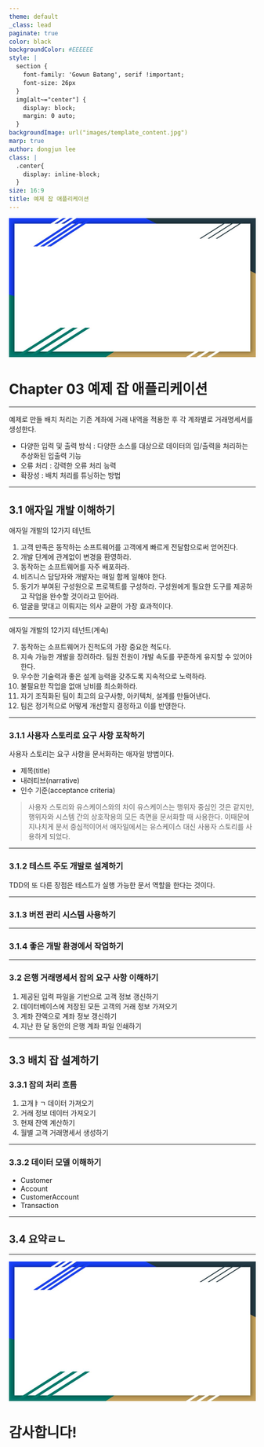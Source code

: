 ```yaml
---
theme: default
_class: lead
paginate: true
color: black
backgroundColor: #EEEEEE
style: |
  section {
    font-family: 'Gowun Batang', serif !important;
    font-size: 26px
  }
  img[alt~="center"] {
    display: block;
    margin: 0 auto;
  }
backgroundImage: url("images/template_content.jpg")
marp: true
author: dongjun lee
class: |
  .center{
    display: inline-block;
  }
size: 16:9
title: 예제 잡 애플리케이션
---
```


![bg](images/template_title.jpg)

# Chapter 03 예제 잡 애플리케이션

---

예제로 만들 배치 처리는 기존 계좌에 거래 내역을 적용한 후 각 계좌별로 거래명세서를 생성한다.

- 다양한 입력 및 출력 방식 : 다양한 소스를 대상으로 데이터의 입/출력을 처리하는 추상화된 입출력 기능
- 오류 처리 : 강력한 오류 처리 능력
- 확장성 : 배치 처리를 튜닝하는 방법

---

## 3.1 애자일 개발 이해하기

애자일 개발의 12가지 테넌트

1. 고객 만족은 동작하는 소프트웨어를 고객에게 빠르게 전달함으로써 얻어진다.
2. 개발 단계에 관계없이 변경을 환영하라.
3. 동작하는 소프트웨어를 자주 배포하라.
4. 비즈니스 담당자와 개발자는 매일 함께 일해야 한다.
5. 동기가 부여된 구성원으로 프로젝트를 구성하라. 구성원에게 필요한 도구를 제공하고 작업을 완수할 것이라고 믿어라.
6. 얼굴을 맞대고 이뤄지는 의사 교환이 가장 효과적이다.

---

애자일 개발의 12가지 테넌트(계속)

7. 동작하는 소프트웨어가 진척도의 가장 중요한 척도다.
8. 지속 가능한 개발을 장려하라. 팀원 전원이 개발 속도를 꾸준하게 유지할 수 있어야 한다.
9. 우수한 기술력과 좋은 설계 능력을 갖추도록 지속적으로 노력하라.
10. 불필요한 작업을 없애 낭비를 최소화하라.
11. 자기 조직화된 팀이 최고의 요구사항, 아키텍처, 설계를 만들어낸다.
12. 팀은 정기적으로 어떻게 개선할지 결정하고 이를 반영한다.

---

### 3.1.1 사용자 스토리로 요구 사항 포착하기

사용자 스토리는 요구 사항을 문서화하는 애자일 방법이다.

- 제목(title)
- 내러티브(narrative)
- 인수 기준(acceptance criteria)

> 사용자 스토리와 유스케이스와의 차이
> 유스케이스는 행위자 중심인 것은 같지만, 행위자와 시스템 간의 상호작용의 모든 측면을 문서화할 때 사용한다. 이때문에 지나치게 문서 중심적이어서 애자일에서는 유스케이스 대신 사용자 스토리를 사용하게 되었다.

---

### 3.1.2 테스트 주도 개발로 설계하기

TDD의 또 다른 장점은 테스트가 실행 가능한 문서 역할을 한다는 것이다.

---

### 3.1.3 버전 관리 시스템 사용하기

---

### 3.1.4 좋은 개발 환경에서 작업하기

---

### 3.2 은행 거래명세서 잡의 요구 사항 이해하기

1. 제공된 입력 파일을 기반으로 고객 정보 갱신하기
2. 데이터베이스에 저장된 모든 고객의 거래 정보 가져오기
3. 계좌 잔액으로 계좌 정보 갱신하기
4. 지난 한 달 동안의 은행 계좌 파일 인쇄하기

---

## 3.3 배치 잡 설계하기

### 3.3.1 잡의 처리 흐름

1. 고개ㅑㄱ 데이터 가져오기
2. 거래 정보 데이터 가져오기
3. 현재 잔액 계산하기
4. 월별 고객 거래명세서 생성하기

---

### 3.3.2 데이터 모델 이해하기

- Customer
- Account
- CustomerAccount
- Transaction

---

## 3.4 요약ㄹㄴ

---

![bg](images/template_title.jpg)

# 감사합니다!

